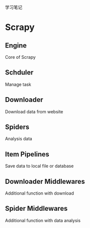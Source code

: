 学习笔记

# Scrapy 

## Engine
Core of Scrapy

## Schduler
Manage task

## Downloader
Download data from website

## Spiders
Analysis data

## Item Pipelines
Save data to local file or database

## Downloader Middlewares
Additional function with download

## Spider Middlewares
Additional function with data analysis
